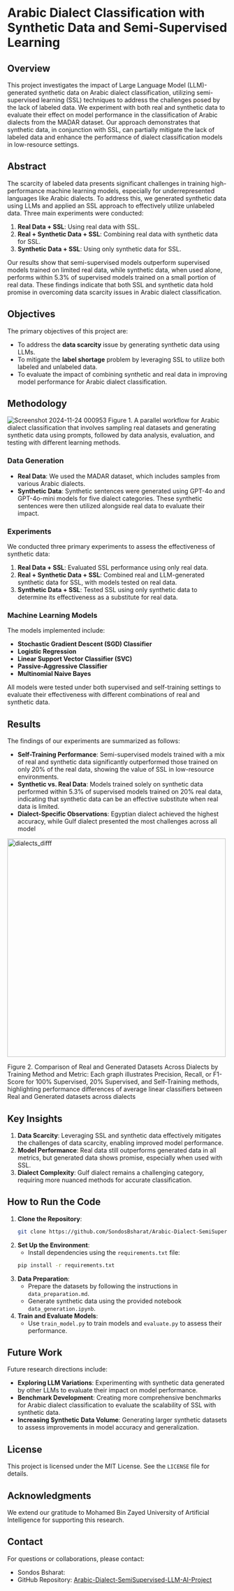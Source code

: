 # Arabic Dialect Classification with Synthetic Data and Semi-Supervised Learning

## Overview

This project investigates the impact of Large Language Model (LLM)-generated synthetic data on Arabic dialect classification, utilizing semi-supervised learning (SSL) techniques to address the challenges posed by the lack of labeled data. We experiment with both real and synthetic data to evaluate their effect on model performance in the classification of Arabic dialects from the MADAR dataset. Our approach demonstrates that synthetic data, in conjunction with SSL, can partially mitigate the lack of labeled data and enhance the performance of dialect classification models in low-resource settings.

## Abstract

The scarcity of labeled data presents significant challenges in training high-performance machine learning models, especially for underrepresented languages like Arabic dialects. To address this, we generated synthetic data using LLMs and applied an SSL approach to effectively utilize unlabeled data. Three main experiments were conducted:
1. **Real Data + SSL**: Using real data with SSL.
2. **Real + Synthetic Data + SSL**: Combining real data with synthetic data for SSL.
3. **Synthetic Data + SSL**: Using only synthetic data for SSL.

Our results show that semi-supervised models outperform supervised models trained on limited real data, while synthetic data, when used alone, performs within 5.3% of supervised models trained on a small portion of real data. These findings indicate that both SSL and synthetic data hold promise in overcoming data scarcity issues in Arabic dialect classification.

## Objectives
The primary objectives of this project are:
- To address the **data scarcity** issue by generating synthetic data using LLMs.
- To mitigate the **label shortage** problem by leveraging SSL to utilize both labeled and unlabeled data.
- To evaluate the impact of combining synthetic and real data in improving model performance for Arabic dialect classification.

## Methodology

![Screenshot 2024-11-24 000953](https://github.com/user-attachments/assets/15c1d9a5-6118-4832-b8c7-803a168868af)
Figure 1. A parallel workflow for Arabic dialect classification that involves sampling real datasets and generating synthetic data using
prompts, followed by data analysis, evaluation, and testing with different learning methods.

### Data Generation
- **Real Data**: We used the MADAR dataset, which includes samples from various Arabic dialects.
- **Synthetic Data**: Synthetic sentences were generated using GPT-4o and GPT-4o-mini models for five dialect categories. These synthetic sentences were then utilized alongside real data to evaluate their impact.

### Experiments
We conducted three primary experiments to assess the effectiveness of synthetic data:
1. **Real Data + SSL**: Evaluated SSL performance using only real data.
2. **Real + Synthetic Data + SSL**: Combined real and LLM-generated synthetic data for SSL, with models tested on real data.
3. **Synthetic Data + SSL**: Tested SSL using only synthetic data to determine its effectiveness as a substitute for real data.

### Machine Learning Models
The models implemented include:
- **Stochastic Gradient Descent (SGD) Classifier**
- **Logistic Regression**
- **Linear Support Vector Classifier (SVC)**
- **Passive-Aggressive Classifier**
- **Multinomial Naive Bayes**

All models were tested under both supervised and self-training settings to evaluate their effectiveness with different combinations of real and synthetic data.



## Results

The findings of our experiments are summarized as follows:
- **Self-Training Performance**: Semi-supervised models trained with a mix of real and synthetic data significantly outperformed those trained on only 20% of the real data, showing the value of SSL in low-resource environments.
- **Synthetic vs. Real Data**: Models trained solely on synthetic data performed within 5.3% of supervised models trained on 20% real data, indicating that synthetic data can be an effective substitute when real data is limited.
- **Dialect-Specific Observations**: Egyptian dialect achieved the highest accuracy, while Gulf dialect presented the most challenges across all model

<img src="https://github.com/user-attachments/assets/953ed38a-3d7b-4446-a51f-b1a41eca05f4" alt="dialects_difff" width="500">

Figure 2. Comparison of Real and Generated Datasets Across Dialects by Training Method and Metric: Each graph illustrates Precision,
Recall, or F1-Score for 100% Supervised, 20% Supervised, and Self-Training methods, highlighting performance differences of average
linear classifiers between Real and Generated datasets across dialects


## Key Insights
1. **Data Scarcity**: Leveraging SSL and synthetic data effectively mitigates the challenges of data scarcity, enabling improved model performance.
2. **Model Performance**: Real data still outperforms generated data in all metrics, but generated data shows promise, especially when used with SSL.
3. **Dialect Complexity**: Gulf dialect remains a challenging category, requiring more nuanced methods for accurate classification.

## How to Run the Code

1. **Clone the Repository**:
   ```bash
   git clone https://github.com/SondosBsharat/Arabic-Dialect-SemiSupervised-LLM-AI-Project.git
   ```
2. **Set Up the Environment**:
   - Install dependencies using the `requirements.txt` file:
   ```bash
   pip install -r requirements.txt
   ```
3. **Data Preparation**:
   - Prepare the datasets by following the instructions in `data_preparation.md`.
   - Generate synthetic data using the provided notebook `data_generation.ipynb`.
4. **Train and Evaluate Models**:
   - Use `train_model.py` to train models and `evaluate.py` to assess their performance.


## Future Work
Future research directions include:
- **Exploring LLM Variations**: Experimenting with synthetic data generated by other LLMs to evaluate their impact on model performance.
- **Benchmark Development**: Creating more comprehensive benchmarks for Arabic dialect classification to evaluate the scalability of SSL with synthetic data.
- **Increasing Synthetic Data Volume**: Generating larger synthetic datasets to assess improvements in model accuracy and generalization.

## License
This project is licensed under the MIT License. See the `LICENSE` file for details.

## Acknowledgments
We extend our gratitude to Mohamed Bin Zayed University of Artificial Intelligence for supporting this research.

## Contact
For questions or collaborations, please contact:
- Sondos Bsharat:
- GitHub Repository: [Arabic-Dialect-SemiSupervised-LLM-AI-Project](https://github.com/SondosBsharat/Arabic-Dialect-SemiSupervised-LLM-AI-Project)





